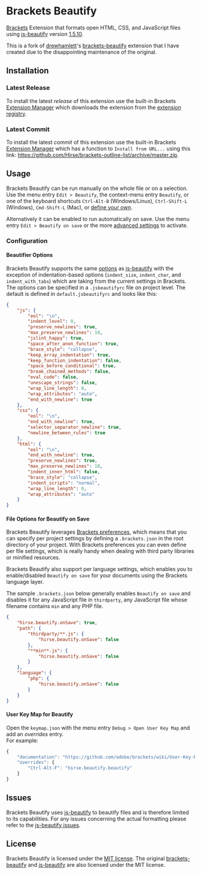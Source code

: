 # Brackets Beautify
[Brackets](http://brackets.io/) Extension that formats open HTML, CSS, and JavaScript files using [js-beautify](https://github.com/beautify-web/js-beautify) version [1.5.10](https://github.com/beautify-web/js-beautify/blob/master/CHANGELOG.md#v1510).

This is a fork of [drewhamlett](https://github.com/drewhamlett)'s [brackets-beautify](https://github.com/drewhamlett/brackets-beautify) extension that I have created due to the disappointing maintenance of the original.

## Installation
### Latest Release
To install the latest _release_ of this extension use the built-in Brackets [Extension Manager](https://github.com/adobe/brackets/wiki/Brackets-Extensions) which downloads the extension from the [extension registry](https://brackets-registry.aboutweb.com/).

### Latest Commit
To install the latest _commit_ of this extension use the built-in Brackets [Extension Manager](https://github.com/adobe/brackets/wiki/Brackets-Extensions) which has a function to `Install from URL...` using this link: https://github.com/Hirse/brackets-outline-list/archive/master.zip.

## Usage
Brackets Beautify can be run manually on the whole file or on a selection.
Use the menu entry `Edit > Beautify`, the context-menu entry `Beautify`, or one of the keyboard shortcuts `Ctrl-Alt-B` (Windows/Linux), `Ctrl-Shift-L` (Windows), `Cmd-Shift-L` (Mac), or [define your own](https://github.com/Hirse/brackets-beautify#user-key-map-for-beautify).


Alternatively it can be enabled to run automatically on save.
Use the menu entry `Edit > Beautify on save` or the more [advanced settings](https://github.com/Hirse/brackets-beautify#file-options-for-beautify-on-save) to activate.

### Configuration
#### Beautifier Options
Brackets Beautify supports the same [options](https://github.com/beautify-web/js-beautify#options) as [js-beautify](https://github.com/beautify-web/js-beautify) with the exception of indentation-based options (`indent_size`, `indent_char`, and `indent_with_tabs`) which are taking from the current settings in Brackets.
The options can be specified in a `.jsbeautifyrc` file on project level.
The default is defined in `default.jsbeautifyrc` and looks like this:
```json
{
    "js": {
        "eol": "\n",
        "indent_level": 0,
        "preserve_newlines": true,
        "max_preserve_newlines": 10,
        "jslint_happy": true,
        "space_after_anon_function": true,
        "brace_style": "collapse",
        "keep_array_indentation": true,
        "keep_function_indentation": false,
        "space_before_conditional": true,
        "break_chained_methods": false,
        "eval_code": false,
        "unescape_strings": false,
        "wrap_line_length": 0,
        "wrap_attributes": "auto",
        "end_with_newline": true
    },
    "css": {
        "eol": "\n",
        "end_with_newline": true,
        "selector_separator_newline": true,
        "newline_between_rules": true
    },
    "html": {
        "eol": "\n",
        "end_with_newline": true,
        "preserve_newlines": true,
        "max_preserve_newlines": 10,
        "indent_inner_html": false,
        "brace_style": "collapse",
        "indent_scripts": "normal",
        "wrap_line_length": 0,
        "wrap_attributes": "auto"
    }
}
```

#### File Options for Beautify on Save
Brackets Beautify leverages [Brackets preferences](https://github.com/adobe/brackets/wiki/How-to-Use-Brackets#preferences), which means that you can specify per project settings by defining a `.brackets.json` in the root directory of your project. With Brackets preferences you can even define per file settings, which is really handy when dealing with third party libraries or minified resources.

Brackets Beautify also support per language settings, which enables you to enable/disabled `Beautify on save` for your documents using the Brackets language layer.

The sample `.brackets.json` below generally enables `Beautify on save` and disables it for any JavaScript file in `thirdparty`, any JavaScript file whose filename contains `min` and any PHP file.
```json
{
    "hirse.beautify.onSave": true,
    "path": {
        "thirdparty/**.js": {
            "hirse.beautify.onSave": false
        },
        "**min**.js": {
            "hirse.beautify.onSave": false
        }
    },
    "language": {
        "php": {
            "hirse.beautify.onSave": false
        }
    }
}
```

#### User Key Map for Beautify
Open the `keymap.json` with the menu entry `Debug > Open User Key Map` and add an _overrides_ entry.  
For example:
```js
{
    "documentation": "https://github.com/adobe/brackets/wiki/User-Key-Bindings",
    "overrides": {
        "Ctrl-Alt-F": "hirse.beautify.beautify"
    }
}
```

## Issues
Brackets Beautify uses [js-beautify](https://github.com/beautify-web/js-beautify) to beautify files and is therefore limited to its capabilities.
For any issues concerning the actual formatting please refer to the [js-beautify issues](https://github.com/beautify-web/js-beautify/issues).

## License
Brackets Beautify is licensed under the [MIT license](http://opensource.org/licenses/MIT). The original [brackets-beautify](https://github.com/drewhamlett/brackets-beautify) and [js-beautify](https://github.com/beautify-web/js-beautify) are also licensed under the MIT license.
